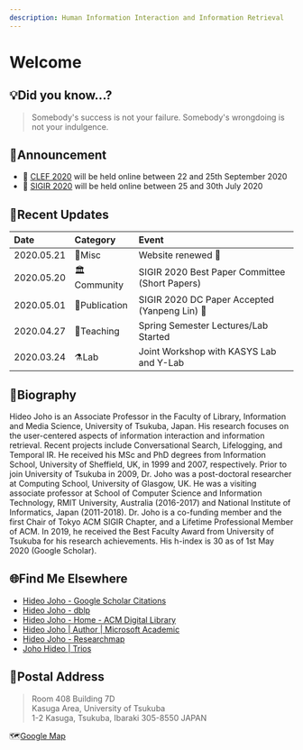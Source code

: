 ```yaml
---
description: Human Information Interaction and Information Retrieval
---
```


# Welcome

## 💡Did you know...?

> Somebody's success is not your failure. Somebody's wrongdoing is not your indulgence.

## 📢Announcement

* 📆 [CLEF 2020](https://clef2020.clef-initiative.eu/) will be held online between 22 and 25th September 2020
* 📆 [SIGIR 2020](http://sigir.org/sigir2020/) will be held online between 25 and 30th July 2020

## 🐾Recent Updates

| Date | Category | Event |
| :--- | :--- | :--- |
| 2020.05.21 | 🏡Misc | Website renewed 🎊 |
| 2020.05.20 | 🏛Community | SIGIR 2020 Best Paper Committee \(Short Papers\) |
| 2020.05.01 | 💎Publication | SIGIR 2020 DC Paper Accepted \(Yanpeng Lin\) 🎉 |
| 2020.04.27 | 🥋Teaching | Spring Semester Lectures/Lab Started |
| 2020.03.24 | ⚗Lab | Joint Workshop with KASYS Lab and Y-Lab |

## 👤Biography

Hideo Joho is an Associate Professor in the Faculty of Library, Information and Media Science, University of Tsukuba, Japan. His research focuses on the user-centered aspects of information interaction and information retrieval. Recent projects include Conversational Search, Lifelogging, and Temporal IR. He received his MSc and PhD degrees from Information School, University of Sheffield, UK, in 1999 and 2007, respectively. Prior to join University of Tsukuba in 2009, Dr. Joho was a post-doctoral researcher at Computing School, University of Glasgow, UK. He was a visiting associate professor at School of Computer Science and Information Technology, RMIT University, Australia \(2016-2017\) and National Institute of Informatics, Japan \(2011-2018\). Dr. Joho is a co-funding member and the first Chair of Tokyo ACM SIGIR Chapter, and a Lifetime Professional Member of ACM. In 2019, he received the Best Faculty Award from University of Tsukuba for his research achievements. His h-index is 30 as of 1st May 2020 \(Google Scholar\).

## 🌐Find Me Elsewhere

* [Hideo Joho - Google Scholar Citations](https://scholar.google.com/citations?user=8W8gwisAAAAJ&hl=en)
* [Hideo Joho - dblp](https://dblp.org/pers/j/Joho:Hideo.html)
* [Hideo Joho - Home - ACM Digital Library](https://dl.acm.org/profile/81100310348)
* [Hideo Joho \| Author \| Microsoft Academic](https://academic.microsoft.com/author/256360013/publication?paperId=1891216533)
* [Hideo Joho - Researchmap](https://researchmap.jp/read0152592/?lang=english)
* [Joho Hideo \| Trios](https://trios.tsukuba.ac.jp/en/researcher/0000002518)

## 📮Postal Address

> Room 408 Building 7D  
> Kasuga Area, University of Tsukuba  
> 1-2 Kasuga, Tsukuba, Ibaraki 305-8550 JAPAN

🗺[Google Map](https://goo.gl/maps/dDG44wSZRfkzSwZM6)



